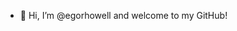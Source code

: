 - 👋 Hi, I’m @egorhowell and welcome to my GitHub!

<!---
egorhowell/egorhowell is a ✨ special ✨ repository because its `README.md` (this file) appears on your GitHub profile.
You can click the Preview link to take a look at your changes.
--->

